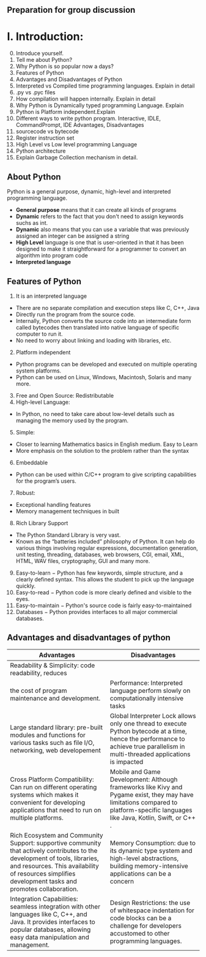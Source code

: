 ## Preparation for group discussion

I. Introduction:
=================
0. Introduce yourself.
1. Tell me about Python?
2. Why Python is so popular now a days?
3. Features of Python
4. Advantages and Disadvantages of Python
5. Interpreted vs Compiled time programming languages. Explain in detail
6. .py vs .pyc files
7. How compilation will happen internally. Explain in detail
8. Why Python is Dynamically typed programming Language. Explain
9. Python is Platform independent.Explain
10. Different ways to write python program.
   Interactive, IDLE, CommandPrompt, IDE
   Advantages, Disadvantages
11. sourcecode vs bytecode
12. Register instruction set
13. High Level vs Low level programming Language
14. Python architecture
15. Explain Garbage Collection mechanism in detail.

## About Python
Python is a general purpose, dynamic, high-level and interpreted programming language.
- **General purpose** means that it can create all kinds of programs
- **Dynamic** refers to the fact that you don't need to assign keywords suchs as int.
- **Dynamic** also means that you can use a variable that was previously assigned an integer can be assigned a string
- **High Level** language is one that is user-oriented in that it has been designed to make it 
straightforward for a programmer to convert an algorithm into program code
- **Interpreted language** 

## Features of Python

1. It is an interpreted language
- There are no separate compilation and execution steps like C, C++, Java
-	Directly run the program from the source code.
-	Internally, Python converts the source code into an intermediate form called bytecodes then translated into native language of specific computer to run it.
-	No need to worry about linking and loading with libraries, etc.

2. Platform independent
- 	Python programs can be developed and executed on multiple operating system platforms.
-	Python can be used on Linux, Windows, Macintosh, Solaris and many more.

3. Free and Open Source: Redistributable
4. High-level Language:
- In Python, no need to take care about low-level details such as managing the memory used by the program.
5. Simple:
- Closer to learning Mathematics basics in English medium. Easy to Learn
- More emphasis on the solution to the problem rather than the syntax
6. Embeddable
- Python can be used within C/C++ program to give scripting capabilities for the program’s users.
7. Robust:
- Exceptional handling features
- Memory management techniques in built
8. Rich Library Support
- The Python Standard Library is very vast.
- Known as the “batteries included” philosophy of Python. It can help do various things involving regular expressions, documentation generation, unit testing, threading, databases, web browsers, CGI, email, XML, HTML, WAV files, cryptography, GUI and many more.
9. Easy-to-learn − Python has few keywords, simple structure, and a clearly defined syntax. This allows the student to pick up the language quickly.
10. Easy-to-read − Python code is more clearly defined and visible to the eyes.
11. Easy-to-maintain − Python's source code is fairly easy-to-maintained
12. Databases − Python provides interfaces to all major commercial databases.

## Advantages and disadvantages of python
| Advantages      | Disadvantages |
| ----------- | ----------- |
| Readability & Simplicity: code readability, reduces 
the cost of program maintenance and development.      | Performance: Interpreted language perform slowly on computationally intensive tasks      |
| Large standard library: pre-built modules and functions for various tasks such as file I/O, networking, web developement   | Global Interpreter Lock allows only one thread to execute Python bytecode at a time, hence the performance to achieve true parallelism in multi-threaded applications is impacted|
| Cross Platform Compatibility: Can run on different operating systems which makes it convenient for developing applications that need to run on multiple platforms.      | Mobile and Game Development: Although frameworks like Kivy and Pygame exist, they may have limitations compared to platform-specific languages like Java, Kotlin, Swift, or C++ .      |
| Rich Ecosystem and Community Support: supportive community that actively contributes to the development of tools, libraries, and resources. This availability of resources simplifies development tasks and promotes collaboration.  | Memory Consumption: due to its dynamic type system and high-level abstractions, building memory-intensive applications can be a concern|
| Integration Capabilities: seamless integration with other languages like C, C++, and Java. It provides interfaces to popular databases, allowing easy data manipulation and management.     | Design Restrictions: the use of whitespace indentation for code blocks can be a challenge for developers accustomed to other programming languages.      |
